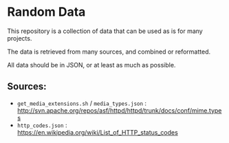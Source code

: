 # Random Data

This repository is a collection of data that can be used as is for many projects.

The data is retrieved from many sources, and combined or reformatted.

All data should be in JSON, or at least as much as possible.


## Sources:

* `get_media_extensions.sh` / `media_types.json` : <http://svn.apache.org/repos/asf/httpd/httpd/trunk/docs/conf/mime.types>
* `http_codes.json` : <https://en.wikipedia.org/wiki/List_of_HTTP_status_codes>
